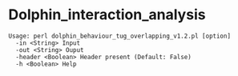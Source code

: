 # Dolphin_interaction_analysis

```
Usage: perl dolphin_behaviour_tug_overlapping_v1.2.pl [option]
  -in <String> Input
  -out <String> Ouput
  -header <Boolean> Header present (Default: False)
  -h <Boolean> Help
```
